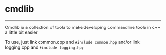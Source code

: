 # cmdlib
------------
Cmdlib is a collection of tools to make developing commandline tools in c++ a little bit easier

To use, just link common.cpp and `#include common.hpp` and/or link logging.cpp and `#include logging.hpp`
